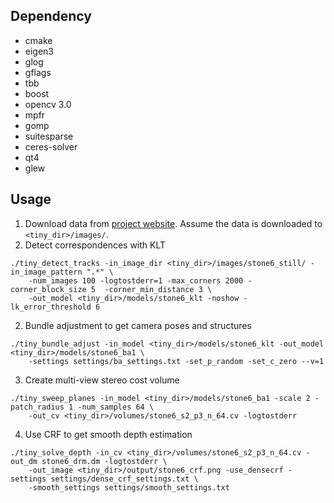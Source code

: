 ## Dependency

- cmake
- eigen3
- glog
- gflags
- tbb
- boost
- opencv 3.0
- mpfr
- gomp
- suitesparse
- ceres-solver
- qt4
- glew

## Usage 

1. Download data from [project website](http://www.yf.io/p/tiny). Assume the data is downloaded to `<tiny_dir>/images/`.
2. Detect correspondences with KLT

```
./tiny_detect_tracks -in_image_dir <tiny_dir>/images/stone6_still/ -in_image_pattern ".*" \
    -num_images 100 -logtostderr=1 -max_corners 2000 -corner_block_size 5  -corner_min_distance 3 \
    -out_model <tiny_dir>/models/stone6_klt -noshow -lk_error_threshold 6
```

2. Bundle adjustment to get camera poses and structures
```
./tiny_bundle_adjust -in_model <tiny_dir>/models/stone6_klt -out_model <tiny_dir>/models/stone6_ba1 \
    -settings settings/ba_settings.txt -set_p_random -set_c_zero --v=1
```

3. Create multi-view stereo cost volume

```
./tiny_sweep_planes -in_model <tiny_dir>/models/stone6_ba1 -scale 2 -patch_radius 1 -num_samples 64 \
    -out_cv <tiny_dir>/volumes/stone6_s2_p3_n_64.cv -logtostderr
```

4. Use CRF to get smooth depth estimation
```
./tiny_solve_depth -in_cv <tiny_dir>/volumes/stone6_s2_p3_n_64.cv -out_dm stone6_drm.dm -logtostderr \
    -out_image <tiny_dir>/output/stone6_crf.png -use_densecrf -settings settings/dense_crf_settings.txt \
    -smooth_settings settings/smooth_settings.txt
```
